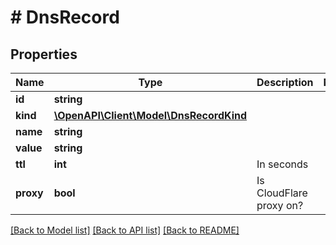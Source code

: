 # # DnsRecord

## Properties

Name | Type | Description | Notes
------------ | ------------- | ------------- | -------------
**id** | **string** |  |
**kind** | [**\OpenAPI\Client\Model\DnsRecordKind**](DnsRecordKind.md) |  |
**name** | **string** |  |
**value** | **string** |  |
**ttl** | **int** | In seconds |
**proxy** | **bool** | Is CloudFlare proxy on? |

[[Back to Model list]](../../README.md#models) [[Back to API list]](../../README.md#endpoints) [[Back to README]](../../README.md)
